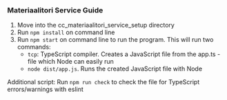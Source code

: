 ### Materiaalitori  Service Guide

1. Move into the cc_materiaalitori_service_setup directory
2. Run ```npm install``` on command line
3. Run ```npm start``` on command line to run the program. This will run two commands:
   - ```tcp```: TypeScript compiler. Creates a JavaScript file from the app.ts -file which Node can easily run
   - ```node dist/app.js```. Runs the created JavaScript file with Node

Additional script: Run ```npm run check``` to check the file for TypeScript errors/warnings with eslint
